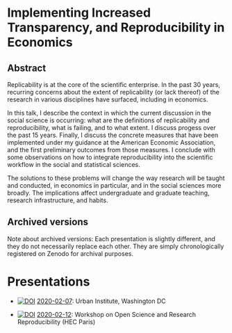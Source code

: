 #  Implementing Increased Transparency, and Reproducibility in Economics

## Abstract

Replicability is at the core of the scientific enterprise. In the past 30 years,
recurring concerns about the extent of replicability  (or lack thereof) of the research in various disciplines have surfaced, including in economics.

In this talk, I describe the context in which the current discussion in the
social science is occurring: what are the definitions of replicability and
reproducibility, what is failing, and to what extent. I discuss progess over the past 15 years. 
Finally, I discuss the concrete measures that have been implemented under 
my guidance at the American  Economic Association, and the first preliminary outcomes 
from those measures. I conclude with some observations on how to integrate reproducibility
into the scientific workflow in the social and statistical sciences.


The solutions to these problems will change the way research will be taught
and conducted, in economics in particular, and in the social sciences more
broadly. The implications affect undergraduate and graduate teaching, research
infrastructure, and habits.

## Archived versions

Note about archived versions: Each presentation is slightly different, and they do not necessarily replace each other. They are simply chronologically registered on Zenodo for archival purposes.

# Presentations


+ [![DOI](https://zenodo.org/badge/DOI/10.5281/zenodo.3662907.svg)](https://doi.org/10.5281/zenodo.3662907) [2020-02-07](https://doi.org/10.5281/zenodo.3662907): Urban Institute, Washington DC

+ [![DOI](https://zenodo.org/badge/DOI/10.5281/zenodo.3666011.svg)](https://doi.org/10.5281/zenodo.3666011) [2020-02-12](https://doi.org/10.5281/zenodo.3666011): Workshop on Open Science and Research Reproducibility (HEC Paris) 
